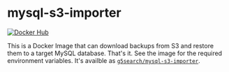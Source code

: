 # mysql-s3-importer

[![Docker Hub](https://img.shields.io/badge/docker-ready-blue.svg)](https://hub.docker.com/r/g5search/mysql-s3-importer/)

This is a Docker Image that can download backups from S3 and restore them to a target MySQL database. That's it. See the image for the required environment variables. It's availble as [`g5search/mysql-s3-importer`](https://hub.docker.com/r/g5search/mysql-s3-importer/).
